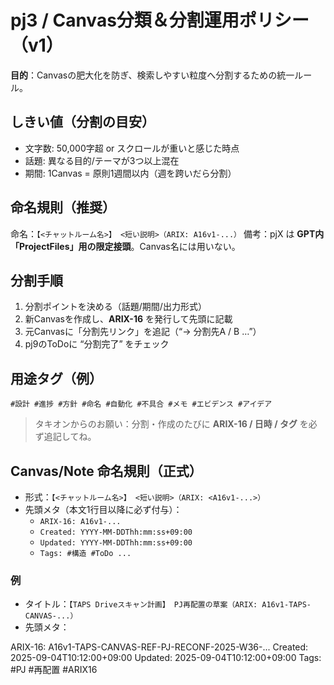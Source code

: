 # pj3 / Canvas分類＆分割運用ポリシー（v1）

**目的**：Canvasの肥大化を防ぎ、検索しやすい粒度へ分割するための統一ルール。

## しきい値（分割の目安）
- 文字数: 50,000字超 or スクロールが重いと感じた時点
- 話題: 異なる目的/テーマが3つ以上混在
- 期間: 1Canvas = 原則1週間以内（週を跨いだら分割）

## 命名規則（推奨）
命名：`【<チャットルーム名>】 <短い説明>（ARIX: A16v1-...）`
備考：pjX は **GPT内「ProjectFiles」用の限定接頭**。Canvas名には用いない。


## 分割手順
1. 分割ポイントを決める（話題/期間/出力形式）
2. 新Canvasを作成し、**ARIX-16** を発行して先頭に記載
3. 元Canvasに「分割先リンク」を追記（“→ 分割先A / B …”）
4. pj9のToDoに “分割完了” をチェック

## 用途タグ（例）
`#設計 #進捗 #方針 #命名 #自動化 #不具合 #メモ #エビデンス #アイデア`

> タキオンからのお願い：分割・作成のたびに **ARIX-16 / 日時 / タグ** を必ず追記してね。

## Canvas/Note 命名規則（正式）
- 形式：`【<チャットルーム名>】 <短い説明>（ARIX: <A16v1-...>）`
- 先頭メタ（本文1行目以降に必ず付与）：
  - `ARIX-16: A16v1-...`
  - `Created: YYYY-MM-DDThh:mm:ss+09:00`
  - `Updated: YYYY-MM-DDThh:mm:ss+09:00`
  - `Tags: #構造 #ToDo ...`

### 例
- タイトル：`【TAPS Driveスキャン計画】 PJ再配置の草案（ARIX: A16v1-TAPS-CANVAS-...）`
- 先頭メタ：

ARIX-16: A16v1-TAPS-CANVAS-REF-PJ-RECONF-2025-W36-...
Created: 2025-09-04T10:12:00+09:00
Updated: 2025-09-04T10:12:00+09:00
Tags: #PJ #再配置 #ARIX16
